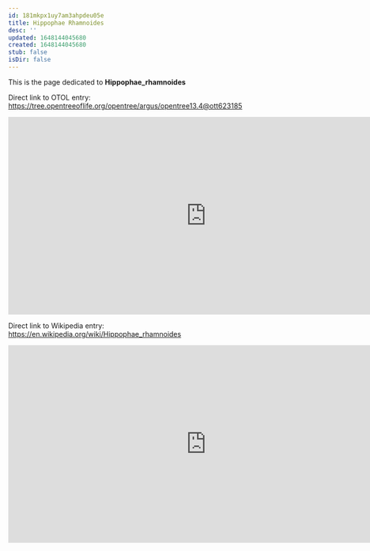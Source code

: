 ```yaml
---
id: 181mkpx1uy7am3ahpdeu05e
title: Hippophae Rhamnoides
desc: ''
updated: 1648144045680
created: 1648144045680
stub: false
isDir: false
---
```

This is the page dedicated to **Hippophae_rhamnoides**


Direct link to OTOL entry: https://tree.opentreeoflife.org/opentree/argus/opentree13.4@ott623185



<html>
    <body>
    <iframe src="https://tree.opentreeoflife.org/opentree/argus/opentree13.4@ott623185"
    width="800" height="400" frameborder="0" allowfullscreen> </iframe>
    </body>
</html>
    


Direct link to Wikipedia entry: https://en.wikipedia.org/wiki/Hippophae_rhamnoides



<html>
    <body>
    <iframe src="https://en.wikipedia.org/wiki/Hippophae_rhamnoides"
    width="800" height="400" frameborder="0" allowfullscreen> </iframe>
    </body>
</html>
    
